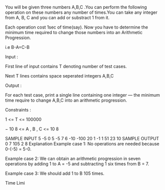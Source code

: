 You will be given three numbers A,B,C .You can perform the following operation on these numbers any number of times.You can take any integer from A, B, C and you can add or substract 1 from it.

Each operation cost 1sec of time(say). Now you have to determine the minimum time required to change those numbers into an Arithmetic Progression. 

i.e B-A=C-B

Input :

First line of input contains T denoting number of test cases.

Next T lines contains space seperated integers A,B,C

Output :

For each test case, print a single line containing one integer — the minimum time require to change A,B,C into an arithmetic progression.

Constraints :


1
<=
T
<=
100000


−
10
8
<=
A
,
B
,
C
<=
10
8

SAMPLE INPUT 
5
-5 0 5
-5 7 6
-10 -100 20
1 -1 1
51 23 10
SAMPLE OUTPUT 
0
7
105
2
8
Explanation
Example case 1: No operations are needed because 0-(-5) = 5-0.

Example case 2: We can obtain an arithmetic progression in seven operations by adding 1 to A = -5 and subtracting 1 six times from B = 7.

Example case 3: We should add 1 to B 105 times.

Time Limi